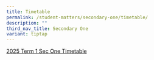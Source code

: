 ```yaml
---
title: Timetable
permalink: /student-matters/secondary-one/timetable/
description: ""
third_nav_title: Secondary One
variant: tiptap
---
```

<p><a href="/files/2025%20TT%20Term1/NSS_Term_1_Timetable_for_Secondary_One__2025_.pdf" rel="noopener noreferrer nofollow" target="_blank">2025 Term 1 Sec One Timetable</a>
</p>